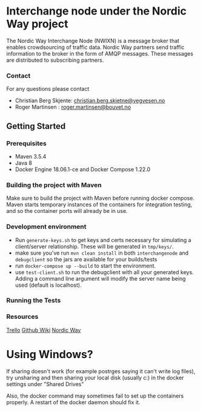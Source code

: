 Interchange node under the Nordic Way project
====

The Nordic Way Interchange Node (NWIXN) is a message broker that
enables crowdsourcing of traffic data. Nordic Way partners send traffic information
to the broker in the form of AMQP messages. These messages are distributed to subscribing partners.

### Contact
For any questions please contact
* Christian Berg Skjente: christian.berg.skjetne@vegvesen.no
* Roger Martinsen : roger.martinsen@bouvet.no

## Getting Started

### Prerequisites
* Maven 3.5.4
* Java 8
* Docker Engine 18.06.1-ce and Docker Compose 1.22.0

### Building the project with Maven
Make sure to build the project with Maven before running docker compose.
Maven starts temporary instances of the containers for integration
testing, and so the container ports will already be in use.

### Development environment
- Run `generate-keys.sh` to get keys and certs necessary for simulating a
  client/server relationship. These will be generated in `tmp/keys/`.
- make sure you've run `mvn clean install` in both `interchangenode` and
  `debugclient` so the jars are available for your builds/tests
- run `docker-compose up --build` to start the environment.
- use `test-client.sh` to run the debugclient with all your generated keys.
  Adding a command line argument will modify the server name being used (default
  is localhost).

### Running the Tests


### Resources
[Trello](https://trello.com/b/MXlcCmye/interchange)
[Github Wiki](https://github.com/NordicWayInterchange/interchange/wiki)
[Nordic Way](http://vejdirektoratet.dk/EN/roadsector/Nordicway/Pages/Default.aspx)


# Using Windows?

If sharing doesn't work (for example postrges saying it can't write log files),
try unsharing and then sharing your local disk (usually c:) in the docker settings under "Shared Drives"

Also, the docker command may sometimes fail to set up the containers properly. A restart of the docker daemon should fix it.
